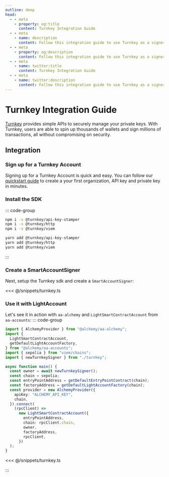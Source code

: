 ```yaml
---
outline: deep
head:
  - - meta
    - property: og:title
      content: Turnkey Integration Guide
  - - meta
    - name: description
      content: Follow this integration guide to use Turnkey as a signer with Account Kit, a vertically integrated stack for building apps that support ERC-4337.
  - - meta
    - property: og:description
      content: Follow this integration guide to use Turnkey as a signer with Account Kit, a vertically integrated stack for building apps that support ERC-4337.
  - - meta
    - name: twitter:title
      content: Turnkey Integration Guide
  - - meta
    - name: twitter:description
      content: Follow this integration guide to use Turnkey as a signer with Account Kit, a vertically integrated stack for building apps that support ERC-4337.
---
```


# Turnkey Integration Guide

[Turnkey](https://turnkey.com) provides simple APIs to securely manage your private keys. With Turnkey, users are able to spin up thousands of wallets and sign millions of transactions, all without compromising on security.

## Integration

### Sign up for a Turnkey Account

Signing up for a Turnkey Account is quick and easy. You can follow our [quickstart guide](https://docs.turnkey.com/getting-started/quickstart) to create a your first organization, API key and private key in minutes.

### Install the SDK

::: code-group

```bash [npm]
npm i -s @turnkey/api-key-stamper
npm i -s @turnkey/http
npm i -s @turnkey/viem
```

```bash [yarn]
yarn add @turnkey/api-key-stamper
yarn add @turnkey/http
yarn add @turnkey/viem
```

:::

### Create a SmartAccountSigner

Next, setup the Turnkey sdk and create a `SmartAccountSigner`:

<<< @/snippets/turnkey.ts

### Use it with LightAccount

Let's see it in action with `aa-alchemy` and `LightSmartContractAccount` from `aa-accounts`:
::: code-group

```ts [example.ts]
import { AlchemyProvider } from "@alchemy/aa-alchemy";
import {
  LightSmartContractAccount,
  getDefaultLightAccountFactory,
} from "@alchemy/aa-accounts";
import { sepolia } from "viem/chains";
import { newTurnkeySigner } from "./turnkey";

async function main() {
  const owner = await newTurnkeySigner();
  const chain = sepolia;
  const entryPointAddress = getDefaultEntryPointContract(chain);
  const factoryAddress = getDefaultLightAccountFactory(chain);
  const provider = new AlchemyProvider({
    apiKey: "ALCHEMY_API_KEY",
    chain,
  }).connect(
    (rpcClient) =>
      new LightSmartContractAccount({
        entryPointAddress,
        chain: rpcClient.chain,
        owner,
        factoryAddress,
        rpcClient,
      })
  );
}
```

<<< @/snippets/turnkey.ts

:::
